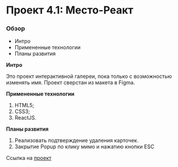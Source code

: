 # Проект 4.1: Место-Реакт

### Обзор

* Интро
* Примененные технологии
* Планы развития

**Интро**

Это проект интерактивной галереи, пока только с возможностью изменять имя.
Проект сверстан из макета в Figma.

**Примененные технологии**

1. HTML5;
2. CSS3;
3. ReactJS.

**Планы развития**

1. Реализовать подтверждение удаления карточек. 
2. Закрытие Popup по клику мимо и нажатию кнопки ESC


Ссылка на [проект](https://vsrodionov94.github.io/mesto-react/)